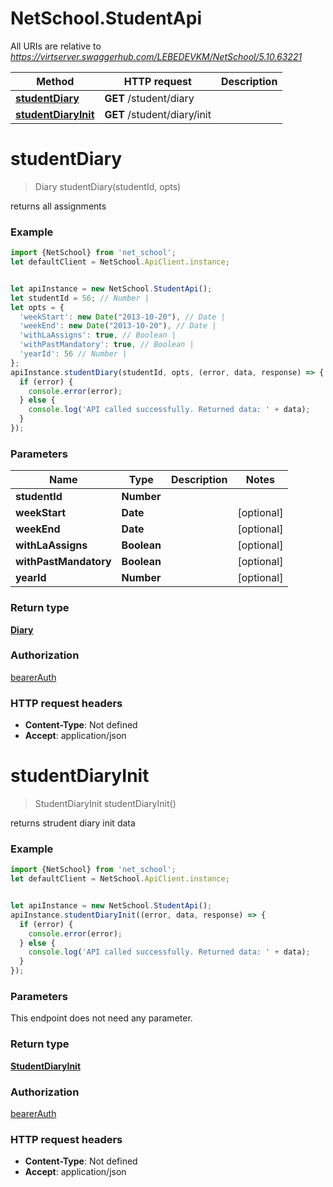 # NetSchool.StudentApi

All URIs are relative to *https://virtserver.swaggerhub.com/LEBEDEVKM/NetSchool/5.10.63221*

Method | HTTP request | Description
------------- | ------------- | -------------
[**studentDiary**](StudentApi.md#studentDiary) | **GET** /student/diary | 
[**studentDiaryInit**](StudentApi.md#studentDiaryInit) | **GET** /student/diary/init | 

<a name="studentDiary"></a>
# **studentDiary**
> Diary studentDiary(studentId, opts)



returns all assignments

### Example
```javascript
import {NetSchool} from 'net_school';
let defaultClient = NetSchool.ApiClient.instance;


let apiInstance = new NetSchool.StudentApi();
let studentId = 56; // Number | 
let opts = { 
  'weekStart': new Date("2013-10-20"), // Date | 
  'weekEnd': new Date("2013-10-20"), // Date | 
  'withLaAssigns': true, // Boolean | 
  'withPastMandatory': true, // Boolean | 
  'yearId': 56 // Number | 
};
apiInstance.studentDiary(studentId, opts, (error, data, response) => {
  if (error) {
    console.error(error);
  } else {
    console.log('API called successfully. Returned data: ' + data);
  }
});
```

### Parameters

Name | Type | Description  | Notes
------------- | ------------- | ------------- | -------------
 **studentId** | **Number**|  | 
 **weekStart** | **Date**|  | [optional] 
 **weekEnd** | **Date**|  | [optional] 
 **withLaAssigns** | **Boolean**|  | [optional] 
 **withPastMandatory** | **Boolean**|  | [optional] 
 **yearId** | **Number**|  | [optional] 

### Return type

[**Diary**](Diary.md)

### Authorization

[bearerAuth](../README.md#bearerAuth)

### HTTP request headers

 - **Content-Type**: Not defined
 - **Accept**: application/json

<a name="studentDiaryInit"></a>
# **studentDiaryInit**
> StudentDiaryInit studentDiaryInit()



returns strudent diary init data

### Example
```javascript
import {NetSchool} from 'net_school';
let defaultClient = NetSchool.ApiClient.instance;


let apiInstance = new NetSchool.StudentApi();
apiInstance.studentDiaryInit((error, data, response) => {
  if (error) {
    console.error(error);
  } else {
    console.log('API called successfully. Returned data: ' + data);
  }
});
```

### Parameters
This endpoint does not need any parameter.

### Return type

[**StudentDiaryInit**](StudentDiaryInit.md)

### Authorization

[bearerAuth](../README.md#bearerAuth)

### HTTP request headers

 - **Content-Type**: Not defined
 - **Accept**: application/json

